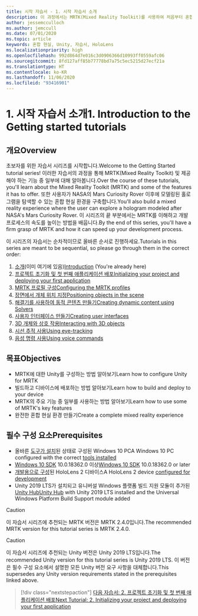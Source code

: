 ```yaml
---
title: 시작 자습서 - 1. 시작 자습서 소개
description: 이 과정에서는 MRTK(Mixed Reality Toolkit)를 사용하여 처음부터 혼합 현실 애플리케이션을 만드는 방법을 보여줍니다.
author: jessemcculloch
ms.author: jemccull
ms.date: 07/01/2020
ms.topic: article
keywords: 혼합 현실, Unity, 자습서, HoloLens
ms.localizationpriority: high
ms.openlocfilehash: 992d864d7e016c3d0906366d10993ff0559afc06
ms.sourcegitcommit: 8fd127aff85b77778bd7a75c5ec5215d27ecf21a
ms.translationtype: HT
ms.contentlocale: ko-KR
ms.lasthandoff: 11/06/2020
ms.locfileid: "93416901"
---
```

# <a name="1-introduction-to-the-getting-started-tutorials"></a><span data-ttu-id="3c613-105">1. 시작 자습서 소개</span><span class="sxs-lookup"><span data-stu-id="3c613-105">1. Introduction to the Getting started tutorials</span></span>

## <a name="overview"></a><span data-ttu-id="3c613-106">개요</span><span class="sxs-lookup"><span data-stu-id="3c613-106">Overview</span></span>

<span data-ttu-id="3c613-107">초보자를 위한 자습서 시리즈를 시작합니다.</span><span class="sxs-lookup"><span data-stu-id="3c613-107">Welcome to the Getting Started tutorial series!</span></span> <span data-ttu-id="3c613-108">이러한 자습서의 과정을 통해 MRTK(Mixed Reality Toolkit) 및 제공해야 하는 기능 중 일부에 대해 알아봅니다.</span><span class="sxs-lookup"><span data-stu-id="3c613-108">Over the course of these tutorials, you'll learn about the Mixed Reality Toolkit (MRTK) and some of the features it has to offer.</span></span> <span data-ttu-id="3c613-109">또한 사용자가 NASA의 Mars Curiosity Rover 이후에 모델링된 홀로그램을 탐색할 수 있는 혼합 현실 환경을 구축합니다.</span><span class="sxs-lookup"><span data-stu-id="3c613-109">You'll also build a mixed reality experience where the user can explore a hologram modeled after NASA's Mars Curiosity Rover.</span></span> <span data-ttu-id="3c613-110">이 시리즈의 끝 부분에서는 MRTK를 이해하고 개발 프로세스의 속도를 높이는 방법을 배웁니다.</span><span class="sxs-lookup"><span data-stu-id="3c613-110">By the end of this series, you'll have a firm grasp of MRTK and how it can speed up your development process.</span></span>

<span data-ttu-id="3c613-111">이 시리즈의 자습서는 순차적이므로 올바른 순서로 진행하세요.</span><span class="sxs-lookup"><span data-stu-id="3c613-111">Tutorials in this series are meant to be sequential, so please go through them in the correct order:</span></span>

1. <span data-ttu-id="3c613-112">[소개](mr-learning-base-01.md)(이미 여기에 있음)</span><span class="sxs-lookup"><span data-stu-id="3c613-112">[Introduction](mr-learning-base-01.md) (You're already here)</span></span>
2. [<span data-ttu-id="3c613-113">프로젝트 초기화 및 첫 번째 애플리케이션 배포</span><span class="sxs-lookup"><span data-stu-id="3c613-113">Initializing your project and deploying your first application</span></span>](mr-learning-base-02.md)
3. [<span data-ttu-id="3c613-114">MRTK 프로필 구성</span><span class="sxs-lookup"><span data-stu-id="3c613-114">Configuring the MRTK profiles</span></span>](mr-learning-base-03.md)
4. [<span data-ttu-id="3c613-115">장면에서 개체 위치 지정</span><span class="sxs-lookup"><span data-stu-id="3c613-115">Positioning objects in the scene</span></span>](mr-learning-base-04.md)
5. [<span data-ttu-id="3c613-116">해결기를 사용하여 동적 콘텐츠 만들기</span><span class="sxs-lookup"><span data-stu-id="3c613-116">Creating dynamic content using Solvers</span></span>](mr-learning-base-05.md)
6. [<span data-ttu-id="3c613-117">사용자 인터페이스 만들기</span><span class="sxs-lookup"><span data-stu-id="3c613-117">Creating user interfaces</span></span>](mr-learning-base-06.md)
7. [<span data-ttu-id="3c613-118">3D 개체와 상호 작용</span><span class="sxs-lookup"><span data-stu-id="3c613-118">Interacting with 3D objects</span></span>](mr-learning-base-07.md)
8. [<span data-ttu-id="3c613-119">시선 추적 사용</span><span class="sxs-lookup"><span data-stu-id="3c613-119">Using eye-tracking</span></span>](mr-learning-base-08.md)
9. [<span data-ttu-id="3c613-120">음성 명령 사용</span><span class="sxs-lookup"><span data-stu-id="3c613-120">Using voice commands</span></span>](mr-learning-base-09.md)

## <a name="objectives"></a><span data-ttu-id="3c613-121">목표</span><span class="sxs-lookup"><span data-stu-id="3c613-121">Objectives</span></span>

* <span data-ttu-id="3c613-122">MRTK에 대한 Unity를 구성하는 방법 알아보기</span><span class="sxs-lookup"><span data-stu-id="3c613-122">Learn how to configure Unity for MRTK</span></span>
* <span data-ttu-id="3c613-123">빌드하고 디바이스에 배포하는 방법 알아보기</span><span class="sxs-lookup"><span data-stu-id="3c613-123">Learn how to build and deploy to your device</span></span>
* <span data-ttu-id="3c613-124">MRTK의 주요 기능 중 일부를 사용하는 방법 알아보기</span><span class="sxs-lookup"><span data-stu-id="3c613-124">Learn how to use some of MRTK's key features</span></span>
* <span data-ttu-id="3c613-125">완전한 혼합 현실 환경 만들기</span><span class="sxs-lookup"><span data-stu-id="3c613-125">Create a complete mixed reality experience</span></span>

## <a name="prerequisites"></a><span data-ttu-id="3c613-126">필수 구성 요소</span><span class="sxs-lookup"><span data-stu-id="3c613-126">Prerequisites</span></span>

* <span data-ttu-id="3c613-127">올바른 [도구가 설치](../../install-the-tools.md)된 상태로 구성된 Windows 10 PC</span><span class="sxs-lookup"><span data-stu-id="3c613-127">A Windows 10 PC configured with the correct [tools installed](../../install-the-tools.md)</span></span>
* <span data-ttu-id="3c613-128">[Windows 10 SDK](https://developer.microsoft.com/windows/downloads/windows-10-sdk/) 10.0.18362.0 이상</span><span class="sxs-lookup"><span data-stu-id="3c613-128">[Windows 10 SDK](https://developer.microsoft.com/windows/downloads/windows-10-sdk/) 10.0.18362.0 or later</span></span>
* <span data-ttu-id="3c613-129">[개발용으로 구성](../../platform-capabilities-and-apis/using-visual-studio.md#enabling-developer-mode)된 HoloLens 2 디바이스</span><span class="sxs-lookup"><span data-stu-id="3c613-129">A HoloLens 2 device [configured for development](../../platform-capabilities-and-apis/using-visual-studio.md#enabling-developer-mode)</span></span>
* <span data-ttu-id="3c613-130">Unity 2019 LTS가 설치되고 유니버설 Windows 플랫폼 빌드 지원 모듈이 추가된 <a href="https://docs.unity3d.com/Manual/GettingStartedInstallingHub.html" target="_blank">Unity Hub</a></span><span class="sxs-lookup"><span data-stu-id="3c613-130"><a href="https://docs.unity3d.com/Manual/GettingStartedInstallingHub.html" target="_blank">Unity Hub</a> with Unity 2019 LTS installed and the Universal Windows Platform Build Support module added</span></span>

> [!CAUTION]
> <span data-ttu-id="3c613-131">이 자습서 시리즈에 추천되는 MRTK 버전은 MRTK 2.4.0입니다.</span><span class="sxs-lookup"><span data-stu-id="3c613-131">The recommended MRTK version for this tutorial series is MRTK 2.4.0.</span></span>

> [!CAUTION]
> <span data-ttu-id="3c613-132">이 자습서 시리즈에 추천되는 Unity 버전은 Unity 2019 LTS입니다.</span><span class="sxs-lookup"><span data-stu-id="3c613-132">The recommended Unity version for this tutorial series is Unity 2019 LTS.</span></span> <span data-ttu-id="3c613-133">이 버전은 필수 구성 요소에서 설명한 모든 Unity 버전 요구 사항을 대체합니다.</span><span class="sxs-lookup"><span data-stu-id="3c613-133">This supersedes any Unity version requirements stated in the prerequisites linked above.</span></span>

> [!div class="nextstepaction"]
> [<span data-ttu-id="3c613-134">다음 자습서: 2. 프로젝트 초기화 및 첫 번째 애플리케이션 배포</span><span class="sxs-lookup"><span data-stu-id="3c613-134">Next Tutorial: 2. Initializing your project and deploying your first application</span></span>](mr-learning-base-02.md)

